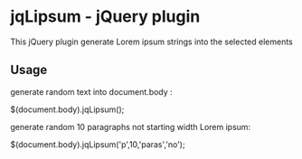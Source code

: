 jqLipsum - jQuery plugin 
========================

This jQuery plugin generate Lorem ipsum strings into the selected elements

Usage
-----

generate random text into document.body :

$(document.body).jqLipsum();

generate random 10 paragraphs not starting width Lorem ipsum:

$(document.body).jqLipsum('p',10,'paras','no');